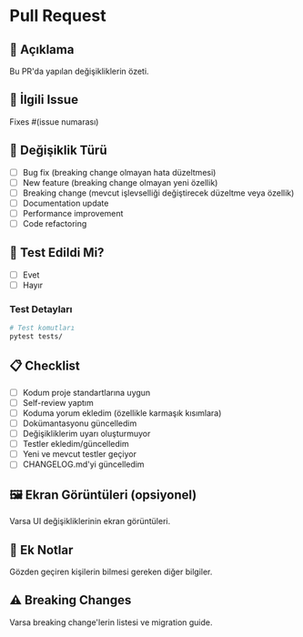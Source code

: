 # Pull Request

## 📝 Açıklama
Bu PR'da yapılan değişikliklerin özeti.

## 🔗 İlgili Issue
Fixes #(issue numarası)

## 🎯 Değişiklik Türü
- [ ] Bug fix (breaking change olmayan hata düzeltmesi)
- [ ] New feature (breaking change olmayan yeni özellik)
- [ ] Breaking change (mevcut işlevselliği değiştirecek düzeltme veya özellik)
- [ ] Documentation update
- [ ] Performance improvement
- [ ] Code refactoring

## 🧪 Test Edildi Mi?
- [ ] Evet
- [ ] Hayır

### Test Detayları
```bash
# Test komutları
pytest tests/
```

## 📋 Checklist
- [ ] Kodum proje standartlarına uygun
- [ ] Self-review yaptım
- [ ] Koduma yorum ekledim (özellikle karmaşık kısımlara)
- [ ] Dokümantasyonu güncelledim
- [ ] Değişikliklerim uyarı oluşturmuyor
- [ ] Testler ekledim/güncelledim
- [ ] Yeni ve mevcut testler geçiyor
- [ ] CHANGELOG.md'yi güncelledim

## 🖼️ Ekran Görüntüleri (opsiyonel)
Varsa UI değişikliklerinin ekran görüntüleri.

## 📝 Ek Notlar
Gözden geçiren kişilerin bilmesi gereken diğer bilgiler.

## ⚠️ Breaking Changes
Varsa breaking change'lerin listesi ve migration guide.

